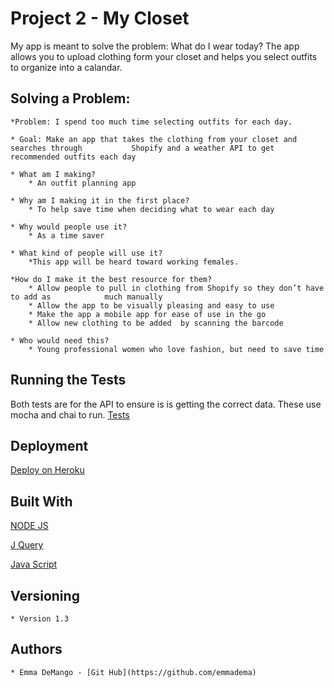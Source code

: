# Project 2 - My Closet

My app is meant to solve the problem: What do I wear today? The app allows you to upload clothing form your closet and helps you select outfits to organize into a calandar.

## Solving a Problem:

	*Problem: I spend too much time selecting outfits for each day.

	* Goal: Make an app that takes the clothing from your closet and searches through 			Shopify and a weather API to get recommended outfits each day

	* What am I making?
		* An outfit planning app

	* Why am I making it in the first place?
		* To help save time when deciding what to wear each day

	* Why would people use it?
		* As a time saver

	* What kind of people will use it?
		*This app will be heard toward working females.

	*How do I make it the best resource for them?
		* Allow people to pull in clothing from Shopify so they don’t have to add as 			much manually
		* Allow the app to be visually pleasing and easy to use
		* Make the app a mobile app for ease of use in the go
		* Allow new clothing to be added  by scanning the barcode 

	* Who would need this? 
		* Young professional women who love fashion, but need to save time

## Running the Tests

Both tests are for the API to ensure is is getting the correct data. These use mocha and chai to run.
 [Tests](../test/test.js)

## Deployment

[Deploy on Heroku](https://thawing-caverns-98263.herokuapp.com)

## Built With

[NODE JS](https://nodejs.org/en/)


[J Query](https://jquery.com/)


[Java Script](https://www.javascript.com/)

## Versioning
	* Version 1.3

## Authors
	* Emma DeMango - [Git Hub](https://github.com/emmadema)